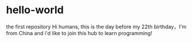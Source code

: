 # hello-world
the first repository
Hi humans, this is the day before my 22th birthday，I'm from China and i'd like to join this hub to learn programming!
